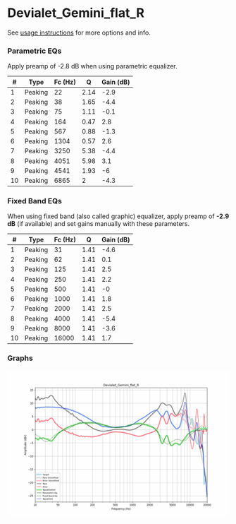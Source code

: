 # Devialet_Gemini_flat_R
See [usage instructions](https://github.com/jaakkopasanen/AutoEq#usage) for more options and info.

### Parametric EQs
Apply preamp of -2.8 dB when using parametric equalizer.

|   # | Type    |   Fc (Hz) |    Q |   Gain (dB) |
|-----|---------|-----------|------|-------------|
|   1 | Peaking |        22 | 2.14 |        -2.9 |
|   2 | Peaking |        38 | 1.65 |        -4.4 |
|   3 | Peaking |        75 | 1.11 |        -0.1 |
|   4 | Peaking |       164 | 0.47 |         2.8 |
|   5 | Peaking |       567 | 0.88 |        -1.3 |
|   6 | Peaking |      1304 | 0.57 |         2.6 |
|   7 | Peaking |      3250 | 5.38 |        -4.4 |
|   8 | Peaking |      4051 | 5.98 |         3.1 |
|   9 | Peaking |      4541 | 1.93 |        -6   |
|  10 | Peaking |      6865 | 2    |        -4.3 |

### Fixed Band EQs
When using fixed band (also called graphic) equalizer, apply preamp of **-2.9 dB** (if available) and set gains manually with these parameters.

|   # | Type    |   Fc (Hz) |    Q |   Gain (dB) |
|-----|---------|-----------|------|-------------|
|   1 | Peaking |        31 | 1.41 |        -4.6 |
|   2 | Peaking |        62 | 1.41 |         0.1 |
|   3 | Peaking |       125 | 1.41 |         2.5 |
|   4 | Peaking |       250 | 1.41 |         2.2 |
|   5 | Peaking |       500 | 1.41 |        -0   |
|   6 | Peaking |      1000 | 1.41 |         1.8 |
|   7 | Peaking |      2000 | 1.41 |         2.5 |
|   8 | Peaking |      4000 | 1.41 |        -5.4 |
|   9 | Peaking |      8000 | 1.41 |        -3.6 |
|  10 | Peaking |     16000 | 1.41 |         1.7 |

### Graphs
![](./Devialet_Gemini_flat_R.png)
